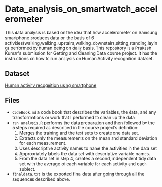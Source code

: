 # Data_analysis_on_smartwatch_accelerometer
This data analysis is based on the idea that how accelerometer on Samsung smartphone produces data on the basis of 6 activities(walking,walking_upstairs,walking_downstairs,sitting,standing,laying) performed by human being on daily basis.
This repository is a Prakash Kumar's submission for Getting and Cleaning Data course project. It has the instructions on how to run analysis on Human Activity recognition dataset.

## Dataset
 [Human activity recognition using smartphone](http://archive.ics.uci.edu/ml/datasets/Human+Activity+Recognition+Using+Smartphones)

## Files
- `CodeBook.md` a code book that describes the variables, the data, and any transformations or work that I performed to clean up the data
- `run_analysis.R` performs the data preparation and then followed by the 5 steps required as described in the course project’s definition:
  1. Merges the training and the test sets to create one data set.
  2. Extracts only the measurements on the mean and standard deviation for each measurement.
  3. Uses descriptive activity names to name the activities in the data set
  4. Appropriately labels the data set with descriptive variable names.
  5. From the data set in step 4, creates a second, independent tidy data set with the average of each variable for each activity and each subject.
- `finaldata.txt` is the exported final data after going through all the sequences described above.
